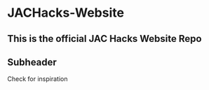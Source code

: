 # JACHacks-Website
## This is the official JAC Hacks Website Repo 

## Subheader

Check for inspiration